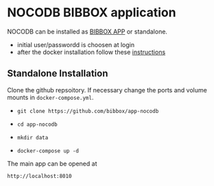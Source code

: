 # NOCODB BIBBOX application

NOCODB can be installed as [BIBBOX APP](https://bibbox.readthedocs.io/en/latest/ "BIBBOX App Store") or standalone. 

* initial user/passwordd is choosen at login
* after the docker installation follow these [instructions](https://github.com/bibbox/app-seeddms/blob/master/INSTALL-APP.md)

## Standalone Installation

Clone the github repsoitory. If necessary change the ports and volume mounts in `docker-compose.yml`.  

* `git clone https://github.com/bibbox/app-nocodb`

* `cd app-nocodb`

* `mkdir data`

* `docker-compose up -d`

The main app can be opened at 

`http://localhost:8010`
